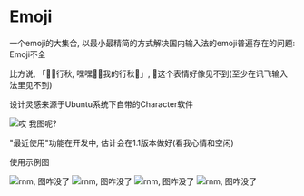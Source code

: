 # Emoji

一个emoji的大集合, 以最小最精简的方式解决国内输入法的emoji普遍存在的问题: Emoji不全

比方说, 「🥵🥵行秋, 嘿嘿🥵🥵我的行秋🥵」, 🥵这个表情好像见不到(至少在讯飞输入法里见不到)

设计灵感来源于Ubuntu系统下自带的Character软件

![哎 我图呢?](/images/5.jpg)

"最近使用"功能在开发中, 估计会在1.1版本做好(看我心情和空闲)

使用示例图

![rnm, 图咋没了](/images/1.jpg)
![rnm, 图咋没了](/images/2.jpg)
![rnm, 图咋没了](/images/3.jpg)
![rnm, 图咋没了](/images/4.jpg)
